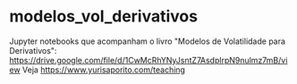 # modelos_vol_derivativos
Jupyter notebooks que acompanham o livro "Modelos de Volatilidade para Derivativos": https://drive.google.com/file/d/1CwMcRhYNyJsntZ7AsdplrpN9nulmz7mB/view
Veja https://www.yurisaporito.com/teaching
